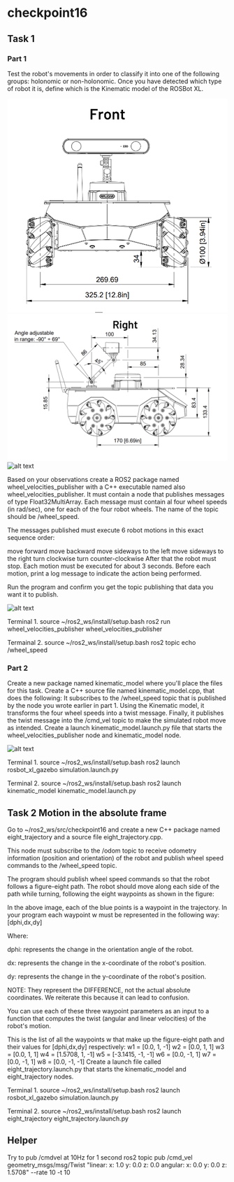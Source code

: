 # checkpoint16

## Task 1

### Part 1
Test the robot's movements in order to classify it into one of the following groups: holonomic or non-holonomic. Once you have detected which type of robot it is, define which is the Kinematic model of the ROSBot XL.

![alt text](Robot_front.png)
![alt text](Robot_right.png)
![alt text](Robot_left.png)

Based on your observations create a ROS2 package named wheel_velocities_publisher with a C++ executable named also wheel_velocities_publisher. It must contain a node that publishes messages of type Float32MultiArray. Each message must contain al four wheel speeds (in rad/sec), one for each of the four robot wheels. The name of the topic should be /wheel_speed.

The messages published must execute 6 robot motions in this exact sequence order:

move forward
move backward
move sideways to the left
move sideways to the right
turn clockwise
turn counter-clockwise
After that the robot must stop. Each motion must be executed for about 3 seconds. Before each motion, print a log message to indicate the action being performed.

Run the program and confirm you get the topic publishing that data you want it to publish.

![alt text](rosbot-xl-sim)

Terminal 1.
source ~/ros2_ws/install/setup.bash
ros2 run wheel_velocities_publisher wheel_velocities_publisher

Termainal 2.
source ~/ros2_ws/install/setup.bash
ros2 topic echo /wheel_speed

### Part 2

Create a new package named kinematic_model where you'll place the files for this task.
Create a C++ source file named kinematic_model.cpp, that does the following:
It subscribes to the /wheel_speed topic that is published by the node you wrote earlier in part 1.
Using the Kinematic model, it transforms the four wheel speeds into a twist message.
Finally, it publishes the twist message into the /cmd_vel topic to make the simulated robot move as intended.
Create a launch kinematic_model.launch.py file that starts the wheel_velocities_publisher node and kinematic_model node.

![alt text](eight_trajectory_waypoints)

Terminal 1.
source ~/ros2_ws/install/setup.bash
ros2 launch rosbot_xl_gazebo simulation.launch.py

Terminal 2.
source ~/ros2_ws/install/setup.bash
ros2 launch kinematic_model kinematic_model.launch.py

## Task 2 Motion in the absolute frame

Go to ~/ros2_ws/src/checkpoint16 and create a new C++ package named eight_trajectory and a source file eight_trajectory.cpp.

This node must subscribe to the /odom topic to receive odometry information (position and orientation) of the robot and publish wheel speed commands to the /wheel_speed topic.

The program should publish wheel speed commands so that the robot follows a figure-eight path. The robot should move along each side of the path while turning, following the eight waypoints as shown in the figure:


In the above image, each of the blue points is a waypoint in the trajectory. In your program each waypoint w must be represented in the following way: [dphi,dx,dy]

Where:

dphi: represents the change in the orientation angle of the robot.

dx: represents the change in the x-coordinate of the robot's position.

dy: represents the change in the y-coordinate of the robot's position.

NOTE: They represent the DIFFERENCE, not the actual absolute coordinates. We reiterate this because it can lead to confusion.

You can use each of these three waypoint parameters as an input to a function that computes the twist (angular and linear velocities) of the robot's motion.

This is the list of all the waypoints w that make up the figure-eight path and their values for [dphi,dx,dy] respectively:
w1 = [0.0, 1, -1] 
w2 = [0.0, 1, 1] 
w3 = [0.0, 1, 1] 
w4 = [1.5708, 1, -1] 
w5 = [-3.1415, -1, -1] 
w6 = [0.0, -1, 1] 
w7 = [0.0, -1, 1] 
w8 = [0.0, -1, -1] 
Create a launch file called eight_trajectory.launch.py that starts the kinematic_model and eight_trajectory nodes.


Terminal 1.
source ~/ros2_ws/install/setup.bash
ros2 launch rosbot_xl_gazebo simulation.launch.py

Terminal 2.
source ~/ros2_ws/install/setup.bash
ros2 launch eight_trajectory eight_trajectory.launch.py

## Helper
Try to pub /cmdvel at 10Hz for 1 second
ros2 topic pub /cmd_vel geometry_msgs/msg/Twist "linear:
  x: 1.0
  y: 0.0
  z: 0.0
angular:
  x: 0.0
  y: 0.0
  z: 1.5708" --rate 10 -t 10

